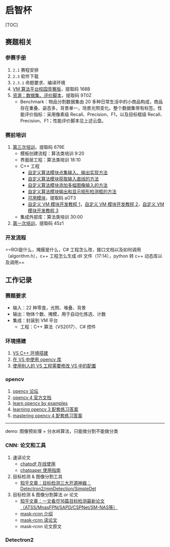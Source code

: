 # 启智杯

[TOC]

## 赛题相关

### 参赛手册

1. `2.1` 赛程安排
2. `2.3` 软件下载
3. `2.3.1` 命题要求、编译环境
4. [VM 算法平台校园竞赛版](https://drive.hikvision.com/hcs/controller/hik-manage/fileDownload?link=aW4AdQI3)，提取码 168B
5. [资源：数据集、评价脚本](https://drive.hikvision.com/hcs/controller/hik-manage/fileDownload?link=pQEEpQgz)，提取码 9T0Z
    - Benchmark：物品分割数据集由 20 多种日常生活中的小商品构成，商品存在重叠、姿态多，背景单一，场景光照变化。整个数据集带有标签。性能评价指标：采用像素级 Recall、Precision、F1，以及目标框级 Recall、Precision、F1；性能评价脚本见上述云盘。

### 赛前培训

1. [第三次培训](https://drive.ticklink.com/hcs/controller/hik-manage/fileDownload?link=KOVE9fZj)，提取码 679E
    - 模板创建流程：算法类培训 9:20
    - 界面层工程：算法类培训 18:10
    - C++ 工程
        - [自定义算法模块点集输入、输出实现方法](https://www.v-club.com/home/article/1707)
        - [自定义算法模块获取输入直线的方法](https://www.v-club.com/home/article/1709)
        - [自定义算法模块添加多幅图像输入的方法](https://www.v-club.com/home/article/1706)
        - [自定义算法模块输出和显示矩形检测框的方法](https://www.v-club.com/home/article/1708)
        - [可用模块](https://drive.hikvision.com/hcs/controller/hik-manage/fileDownload?link=X0RAkiEk)，提取码 aOT3
        - [自定义 VM 模块开发教程 1](https://www.v-club.com/home/article/1189)，[自定义 VM 模块开发教程 2](https://www.v-club.com/home/article/1353)，[自定义 VM 模块开发教程 3](https://www.v-club.com/home/article/1411)
    - 集成外部库：算法类培训 30:00
2. [第一次培训](https://drive.ticklink.com/hcs/controller/hik-manage/fileDownload?link=D4L6GaT3)，提取码 45z1

### 开发流程

==ROI是什么，掩膜是什么，C# 工程怎么改，接口文档以及如何调用（algorithm.h），c++ 工程怎么生成 dll 文件（17:14），python 转 c++ 动态库以及调用==

## 工作记录

### 赛题要求

- 输入：22 种零食，光照、堆叠、背景
- 输出：物体个数、掩模，用于自动化拣选、计数
- 集成：封装到 VM 平台
    - 工程：C++ 算法（VS2017）、C# 控件

### 环境搭建

1. [VS C++ 环境搭建](https://learn.microsoft.com/zh-cn/cpp/build/vscpp-step-0-installation?view=msvc-170)
1. [在 VS 中使用 opencv 库](https://zhuanlan.zhihu.com/p/31784840)
1. [使用别人的 VS 工程需要修改 VS 中的配置](https://blog.csdn.net/weixin_43916755/article/details/103494454)

### opencv

1. [opencv 论坛](https://forum.opencv.org/)
1. [opencv 4 官方文档](https://docs.opencv.org/4.x/)
1. [learn opencv by examples](http://opencvexamples.blogspot.com/p/learning-opencv-functions-step-by-step.html)
1. [learning opencv 3 配套练习答案](https://github.com/oreillymedia/Learning-OpenCV-3_examples)
1. [mastering opencv 4 配套练习答案](https://github.com/PacktPublishing/Mastering-OpenCV-4-Third-Edition)

---

demo: 图像预处理 + 分水岭算法，只能做分割不能做分类

### CNN: 论文和工具

1. 速读论文
    - [chatpdf 在线使用](https://www.chatpdf.com/)
    - [chatpaper 使用指南](https://zhuanlan.zhihu.com/p/613055271)
1. 目标检测 & 图像分割工具
    - [知乎文章：目标检测三大开源神器：Detectron2/mmDetection/SimpleDet](https://zhuanlan.zhihu.com/p/96931265)
1. 目标检测 & 图像分割算法 or 论文
    - [知乎文章：一文看尽16篇目标检测最新论文（ATSS/MnasFPN/SAPD/CSPNet/SM-NAS等）](https://zhuanlan.zhihu.com/p/96115519)
    - [mask-rcnn 介绍](https://zhuanlan.zhihu.com/p/37998710)
    - [mask-rcnn 读论文](https://zhuanlan.zhihu.com/p/33363195)
    - mask-rcnn 论文原文

### Detectron2

